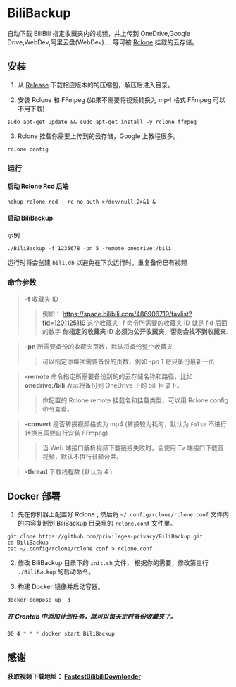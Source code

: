 # BiliBackup

自动下载 BiliBili 指定收藏夹内的视频，并上传到 OneDrive,Google Drive,WebDev,阿里云盘(WebDev).... 等可被 [Rclone](https://github.com/rclone/rclone) 挂载的云存储。

## 安装

1. 从 [Release](https://github.com/privileges-privacy/BiliBackup/releases) 下载相应版本的的压缩包，解压后进入目录。


2. 安装 Rclone 和 FFmpeg (如果不需要将视频转换为 mp4 格式 FFmpeg 可以不用下载)
~~~
sudo apt-get update && sudo apt-get install -y rclone ffmpeg
~~~
3. Rclone 挂载你需要上传到的云存储，Google 上教程很多。
~~~
rclone config
~~~
### 运行
#### 启动 Rclone Rcd 后端
~~~
nohup rclone rcd --rc-no-auth >/dev/null 2>&1 &
~~~
#### 启动 BiliBackup
示例：
~~~
./BiliBackup -f 1235678 -pn 5 -remote onedrive:/bili
~~~
运行时将会创建 `bili.db` 以避免在下次运行时，重复备份已有视频
### 命令参数

> **-f** 收藏夹 ID
>> 例如： https://space.bilibili.com/486906719/favlist?fid=1201125119 这个收藏夹
> -f 命令所需要的收藏夹 ID 就是 fid 后面的数字
> **你指定的收藏夹 ID 必须为公开收藏夹，否则会找不到收藏夹.**

> **-pn** 所需要备份的收藏夹页数，默认将备份整个收藏夹
>> 可以指定你每次需要备份的页数，例如 -pn 1 将只备份最新一页

> **-remote** 命令指定所需要备份到的的云存储名称和路径，比如 **onedrive:/bili** 表示将备份到 OneDrive 下的 bili 目录下。
>> 你配置的 Rclone remote 挂载名和挂载类型，可以用 Rclone config 命令查看。

> **-convert** 是否转换视频格式为 mp4 (转换较为耗时，默认为 `False` 不进行转换且需要自行安装 FFmpeg)
>>当 Web 端接口解析视频下载链接失败时，会使用 Tv 端接口下载音视频，默认不执行音频合并。

> **-thread** 下载线程数 (默认为 4 )

## Docker 部署

1. 先在你机器上配置好 Rclone , 然后将 `~/.config/rclone/rclone.conf` 文件内的内容复制到 BiliBackup 目录里的 `rclone.conf` 文件里。
~~~
git clone https://github.com/privileges-privacy/BiliBackup.git
cd BiliBackup
cat ~/.config/rclone/rclone.conf > rclone.conf
~~~


2. 修改 BiliBackup 目录下的 `init.sh` 文件， 根据你的需要，修改第三行 `./BiliBackup` 的启动命令。


3. 构建 Docker 镜像并启动容器。
~~~
docker-compose up -d
~~~
##### 在 Crontab 中添加计划任务，就可以每天定时备份收藏夹了。
~~~
00 4 * * * docker start BiliBackup
~~~

## 感谢
#### 获取视频下载地址：  [FastestBilibiliDownloader](https://github.com/sodaling/FastestBilibiliDownloader)
